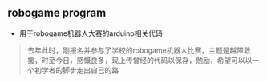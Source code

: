 ## robogame program
* 用于robogame机器人大赛的arduino相关代码



> 去年此时，刚报名并参与了学校的robogame机器人比赛，主题是越障救援，时至今日，感慨良多，现上传曾经的代码以保存，勉励，希望可以以一个初学者的脚步走出自己的路
